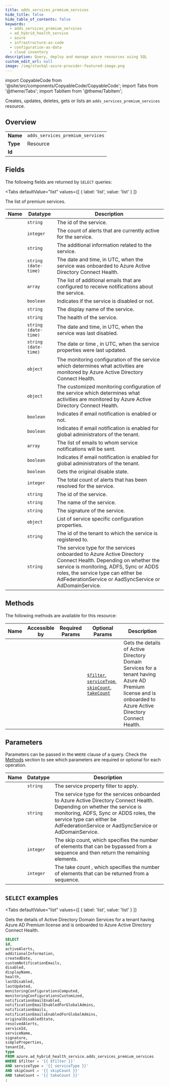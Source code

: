 ```yaml
--- 
title: adds_services_premium_services
hide_title: false
hide_table_of_contents: false
keywords:
  - adds_services_premium_services
  - ad_hybrid_health_service
  - azure
  - infrastructure-as-code
  - configuration-as-data
  - cloud inventory
description: Query, deploy and manage azure resources using SQL
custom_edit_url: null
image: /img/stackql-azure-provider-featured-image.png
---
```


import CopyableCode from '@site/src/components/CopyableCode/CopyableCode';
import Tabs from '@theme/Tabs';
import TabItem from '@theme/TabItem';

Creates, updates, deletes, gets or lists an <code>adds_services_premium_services</code> resource.

## Overview
<table><tbody>
<tr><td><b>Name</b></td><td><code>adds_services_premium_services</code></td></tr>
<tr><td><b>Type</b></td><td>Resource</td></tr>
<tr><td><b>Id</b></td><td><CopyableCode code="azure.ad_hybrid_health_service.adds_services_premium_services" /></td></tr>
</tbody></table>

## Fields

The following fields are returned by `SELECT` queries:

<Tabs
    defaultValue="list"
    values={[
        { label: 'list', value: 'list' }
    ]}
>
<TabItem value="list">

The list of premium services.

<table>
<thead>
    <tr>
    <th>Name</th>
    <th>Datatype</th>
    <th>Description</th>
    </tr>
</thead>
<tbody>
<tr>
    <td><CopyableCode code="id" /></td>
    <td><code>string</code></td>
    <td>The id of the service.</td>
</tr>
<tr>
    <td><CopyableCode code="activeAlerts" /></td>
    <td><code>integer</code></td>
    <td>The count of alerts that are currently active for the service.</td>
</tr>
<tr>
    <td><CopyableCode code="additionalInformation" /></td>
    <td><code>string</code></td>
    <td>The additional information related to the service.</td>
</tr>
<tr>
    <td><CopyableCode code="createdDate" /></td>
    <td><code>string (date-time)</code></td>
    <td>The date and time, in UTC, when the service was onboarded to Azure Active Directory Connect Health.</td>
</tr>
<tr>
    <td><CopyableCode code="customNotificationEmails" /></td>
    <td><code>array</code></td>
    <td>The list of additional emails that are configured to receive notifications about the service.</td>
</tr>
<tr>
    <td><CopyableCode code="disabled" /></td>
    <td><code>boolean</code></td>
    <td>Indicates if the service is disabled or not.</td>
</tr>
<tr>
    <td><CopyableCode code="displayName" /></td>
    <td><code>string</code></td>
    <td>The display name of the service.</td>
</tr>
<tr>
    <td><CopyableCode code="health" /></td>
    <td><code>string</code></td>
    <td>The health of the service.</td>
</tr>
<tr>
    <td><CopyableCode code="lastDisabled" /></td>
    <td><code>string (date-time)</code></td>
    <td>The date and time, in UTC, when the service was last disabled.</td>
</tr>
<tr>
    <td><CopyableCode code="lastUpdated" /></td>
    <td><code>string (date-time)</code></td>
    <td>The date or time , in UTC, when the service properties were last updated.</td>
</tr>
<tr>
    <td><CopyableCode code="monitoringConfigurationsComputed" /></td>
    <td><code>object</code></td>
    <td>The monitoring configuration of the service which determines what activities are monitored by Azure Active Directory Connect Health.</td>
</tr>
<tr>
    <td><CopyableCode code="monitoringConfigurationsCustomized" /></td>
    <td><code>object</code></td>
    <td>The customized monitoring configuration of the service which determines what activities are monitored by Azure Active Directory Connect Health.</td>
</tr>
<tr>
    <td><CopyableCode code="notificationEmailEnabled" /></td>
    <td><code>boolean</code></td>
    <td>Indicates if email notification is enabled or not.</td>
</tr>
<tr>
    <td><CopyableCode code="notificationEmailEnabledForGlobalAdmins" /></td>
    <td><code>boolean</code></td>
    <td>Indicates if email notification is enabled for global administrators of the tenant.</td>
</tr>
<tr>
    <td><CopyableCode code="notificationEmails" /></td>
    <td><code>array</code></td>
    <td>The list of emails to whom service notifications will be sent.</td>
</tr>
<tr>
    <td><CopyableCode code="notificationEmailsEnabledForGlobalAdmins" /></td>
    <td><code>boolean</code></td>
    <td>Indicates if email notification is enabled for global administrators of the tenant.</td>
</tr>
<tr>
    <td><CopyableCode code="originalDisabledState" /></td>
    <td><code>boolean</code></td>
    <td>Gets the original disable state.</td>
</tr>
<tr>
    <td><CopyableCode code="resolvedAlerts" /></td>
    <td><code>integer</code></td>
    <td>The total count of alerts that has been resolved for the service.</td>
</tr>
<tr>
    <td><CopyableCode code="serviceId" /></td>
    <td><code>string</code></td>
    <td>The id of the service.</td>
</tr>
<tr>
    <td><CopyableCode code="serviceName" /></td>
    <td><code>string</code></td>
    <td>The name of the service.</td>
</tr>
<tr>
    <td><CopyableCode code="signature" /></td>
    <td><code>string</code></td>
    <td>The signature of the service.</td>
</tr>
<tr>
    <td><CopyableCode code="simpleProperties" /></td>
    <td><code>object</code></td>
    <td>List of service specific configuration properties.</td>
</tr>
<tr>
    <td><CopyableCode code="tenantId" /></td>
    <td><code>string</code></td>
    <td>The id of the tenant to which the service is registered to.</td>
</tr>
<tr>
    <td><CopyableCode code="type" /></td>
    <td><code>string</code></td>
    <td>The service type for the services onboarded to Azure Active Directory Connect Health. Depending on whether the service is monitoring, ADFS, Sync or ADDS roles, the service type can either be AdFederationService or AadSyncService or AdDomainService.</td>
</tr>
</tbody>
</table>
</TabItem>
</Tabs>

## Methods

The following methods are available for this resource:

<table>
<thead>
    <tr>
    <th>Name</th>
    <th>Accessible by</th>
    <th>Required Params</th>
    <th>Optional Params</th>
    <th>Description</th>
    </tr>
</thead>
<tbody>
<tr>
    <td><a href="#list"><CopyableCode code="list" /></a></td>
    <td><CopyableCode code="select" /></td>
    <td></td>
    <td><a href="#parameter-$filter"><code>$filter</code></a>, <a href="#parameter-serviceType"><code>serviceType</code></a>, <a href="#parameter-skipCount"><code>skipCount</code></a>, <a href="#parameter-takeCount"><code>takeCount</code></a></td>
    <td>Gets the details of Active Directory Domain Services for a tenant having Azure AD Premium license and is onboarded to Azure Active Directory Connect Health.</td>
</tr>
</tbody>
</table>

## Parameters

Parameters can be passed in the `WHERE` clause of a query. Check the [Methods](#methods) section to see which parameters are required or optional for each operation.

<table>
<thead>
    <tr>
    <th>Name</th>
    <th>Datatype</th>
    <th>Description</th>
    </tr>
</thead>
<tbody>
<tr id="parameter-$filter">
    <td><CopyableCode code="$filter" /></td>
    <td><code>string</code></td>
    <td>The service property filter to apply.</td>
</tr>
<tr id="parameter-serviceType">
    <td><CopyableCode code="serviceType" /></td>
    <td><code>string</code></td>
    <td>The service type for the services onboarded to Azure Active Directory Connect Health. Depending on whether the service is monitoring, ADFS, Sync or ADDS roles, the service type can either be AdFederationService or AadSyncService or AdDomainService.</td>
</tr>
<tr id="parameter-skipCount">
    <td><CopyableCode code="skipCount" /></td>
    <td><code>integer</code></td>
    <td>The skip count, which specifies the number of elements that can be bypassed from a sequence and then return the remaining elements.</td>
</tr>
<tr id="parameter-takeCount">
    <td><CopyableCode code="takeCount" /></td>
    <td><code>integer</code></td>
    <td>The take count , which specifies the number of elements that can be returned from a sequence.</td>
</tr>
</tbody>
</table>

## `SELECT` examples

<Tabs
    defaultValue="list"
    values={[
        { label: 'list', value: 'list' }
    ]}
>
<TabItem value="list">

Gets the details of Active Directory Domain Services for a tenant having Azure AD Premium license and is onboarded to Azure Active Directory Connect Health.

```sql
SELECT
id,
activeAlerts,
additionalInformation,
createdDate,
customNotificationEmails,
disabled,
displayName,
health,
lastDisabled,
lastUpdated,
monitoringConfigurationsComputed,
monitoringConfigurationsCustomized,
notificationEmailEnabled,
notificationEmailEnabledForGlobalAdmins,
notificationEmails,
notificationEmailsEnabledForGlobalAdmins,
originalDisabledState,
resolvedAlerts,
serviceId,
serviceName,
signature,
simpleProperties,
tenantId,
type
FROM azure.ad_hybrid_health_service.adds_services_premium_services
WHERE $filter = '{{ $filter }}'
AND serviceType = '{{ serviceType }}'
AND skipCount = '{{ skipCount }}'
AND takeCount = '{{ takeCount }}'
;
```
</TabItem>
</Tabs>
